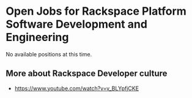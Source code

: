 # Open Jobs for Rackspace Platform Software Development and Engineering
No available positions at this time.

## More about Rackspace Developer culture

* https://www.youtube.com/watch?v=v_BLYpfjCKE
